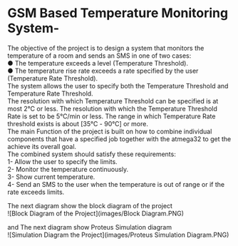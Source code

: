 # GSM Based Temperature Monitoring System-


The objective of the project is to design a system that monitors the temperature of a room and sends an
SMS in one of two cases:  
● The temperature exceeds a level (Temperature Threshold).  
● The temperature rise rate exceeds a rate specified by the user (Temperature Rate Threshold).  
The system allows the user to specify both the Temperature Threshold and Temperature Rate Threshold.  
The resolution with which Temperature Threshold can be specified is at most 2℃ or less. The resolution
with which the Temperature Threshold Rate is set to be 5℃/min or less. The range in which Temperature
Rate threshold exists is about [35℃ - 90℃] or more.  
The main Function of the project is built on how to combine individual components that have a specified
job together with the atmega32 to get the achieve its overall goal.  
The combined system should satisfy these requirements:  
1- Allow the user to specify the limits.  
2- Monitor the temperature continuously.  
3- Show current temperature.  
4- Send an SMS to the user when the temperature is out of range or if the rate exceeds limits.  
  
The next diagram show the block diagram of the project  
![Block Diagram of the Project](images/Block Diagram.PNG)  
   
and The next diagram show Proteus Simulation diagram  
![Simulation Diagram the Project](images/Proteus Simulation Diagram.PNG) 

